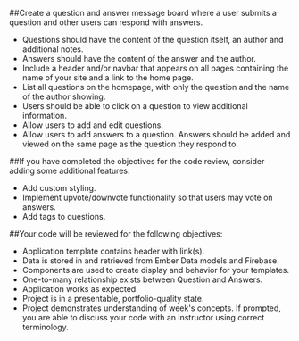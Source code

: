 
##Create a question and answer message board where a user submits a question and other users can respond with answers.
 * Questions should have the content of the question itself, an author and additional notes.
 * Answers should have the content of the answer and the author.
 * Include a header and/or navbar that appears on all pages containing the name of your site and a link to the home page.
 * List all questions on the homepage, with only the question and the name of the author showing.
 * Users should be able to click on a question to view additional information.
 * Allow users to add and edit questions.
 * Allow users to add answers to a question. Answers should be added and viewed on the same page as the question they respond to.

##If you have completed the objectives for the code review, consider adding some additional features:
 * Add custom styling.
 * Implement upvote/downvote functionality so that users may vote on answers.
 * Add tags to questions.

##Your code will be reviewed for the following objectives:
 * Application template contains header with link(s).
 * Data is stored in and retrieved from Ember Data models and Firebase.
 * Components are used to create display and behavior for your templates.
 * One-to-many relationship exists between Question and Answers.
 * Application works as expected.
 * Project is in a presentable, portfolio-quality state.
 * Project demonstrates understanding of week's concepts. If prompted, you are able to discuss your code with an instructor using correct terminology.
